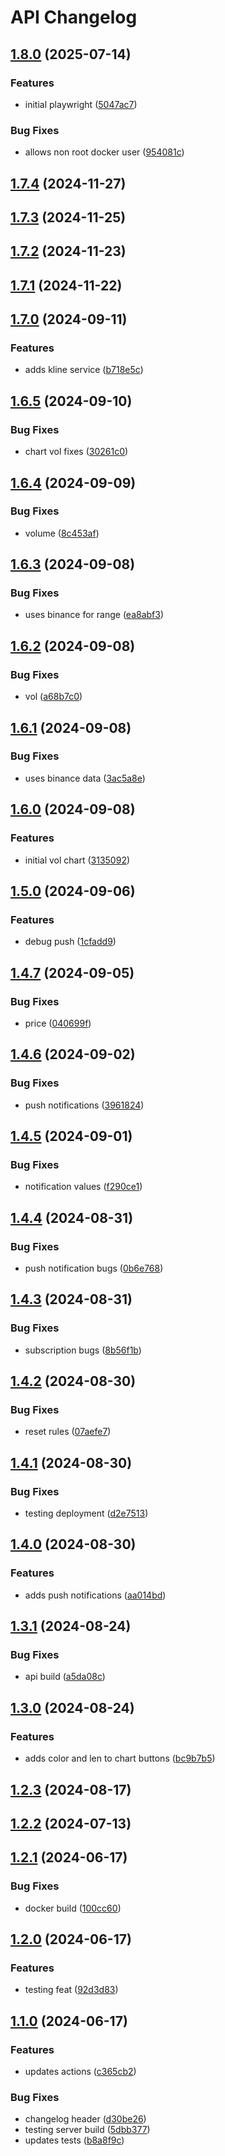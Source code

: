 # API Changelog
## [1.8.0](https://github.com/toshimoto821/toshi-moto/compare/api-1.7.4...api-1.8.0) (2025-07-14)


### Features

* initial playwright ([5047ac7](https://github.com/toshimoto821/toshi-moto/commit/5047ac7345924f7395cb13cdf52dd9a9b93f43fb))


### Bug Fixes

* allows non root docker user ([954081c](https://github.com/toshimoto821/toshi-moto/commit/954081c69cb649e9bf95decc90d9c4cfc299ac15))

## [1.7.4](https://github.com/toshimoto821/toshi-moto/compare/api-1.7.3...api-1.7.4) (2024-11-27)

## [1.7.3](https://github.com/toshimoto821/toshi-moto/compare/api-1.7.2...api-1.7.3) (2024-11-25)

## [1.7.2](https://github.com/toshimoto821/toshi-moto/compare/api-1.7.1...api-1.7.2) (2024-11-23)

## [1.7.1](https://github.com/toshimoto821/toshi-moto/compare/api-1.7.0...api-1.7.1) (2024-11-22)

## [1.7.0](https://github.com/toshimoto821/toshi-moto/compare/api-1.6.5...api-1.7.0) (2024-09-11)


### Features

* adds kline service ([b718e5c](https://github.com/toshimoto821/toshi-moto/commit/b718e5cae832b4d3516c41d6105c73b44b719b70))

## [1.6.5](https://github.com/toshimoto821/toshi-moto/compare/api-1.6.4...api-1.6.5) (2024-09-10)


### Bug Fixes

* chart vol fixes ([30261c0](https://github.com/toshimoto821/toshi-moto/commit/30261c031b1bea71d98ff9b41b0422eac4ae8476))

## [1.6.4](https://github.com/toshimoto821/toshi-moto/compare/api-1.6.3...api-1.6.4) (2024-09-09)


### Bug Fixes

* volume ([8c453af](https://github.com/toshimoto821/toshi-moto/commit/8c453af6476673dfc20044aff2475a46b96682a9))

## [1.6.3](https://github.com/toshimoto821/toshi-moto/compare/api-1.6.2...api-1.6.3) (2024-09-08)


### Bug Fixes

* uses binance for range ([ea8abf3](https://github.com/toshimoto821/toshi-moto/commit/ea8abf3abece95383c514d3ff5e479d4a6fd52f0))

## [1.6.2](https://github.com/toshimoto821/toshi-moto/compare/api-1.6.1...api-1.6.2) (2024-09-08)


### Bug Fixes

* vol ([a68b7c0](https://github.com/toshimoto821/toshi-moto/commit/a68b7c047bb49ea4b0a7662ca5c57fb543b6883b))

## [1.6.1](https://github.com/toshimoto821/toshi-moto/compare/api-1.6.0...api-1.6.1) (2024-09-08)


### Bug Fixes

* uses binance data ([3ac5a8e](https://github.com/toshimoto821/toshi-moto/commit/3ac5a8e51101c350d305b5aefaa6884fb752d2cd))

## [1.6.0](https://github.com/toshimoto821/toshi-moto/compare/api-1.5.0...api-1.6.0) (2024-09-08)


### Features

* initial vol chart ([3135092](https://github.com/toshimoto821/toshi-moto/commit/3135092d6841dec230f556518a925ec2412d94e4))

## [1.5.0](https://github.com/toshimoto821/toshi-moto/compare/api-1.4.7...api-1.5.0) (2024-09-06)


### Features

* debug push ([1cfadd9](https://github.com/toshimoto821/toshi-moto/commit/1cfadd9fc55f20341c5de890d479fe60bf74c9ba))

## [1.4.7](https://github.com/toshimoto821/toshi-moto/compare/api-1.4.6...api-1.4.7) (2024-09-05)


### Bug Fixes

* price ([040699f](https://github.com/toshimoto821/toshi-moto/commit/040699fdfd16e5c187e7011057b926c475375f74))

## [1.4.6](https://github.com/toshimoto821/toshi-moto/compare/api-1.4.5...api-1.4.6) (2024-09-02)


### Bug Fixes

* push notifications ([3961824](https://github.com/toshimoto821/toshi-moto/commit/396182479add50430272a92c70ecae83726e2e22))

## [1.4.5](https://github.com/toshimoto821/toshi-moto/compare/api-1.4.4...api-1.4.5) (2024-09-01)


### Bug Fixes

* notification values ([f290ce1](https://github.com/toshimoto821/toshi-moto/commit/f290ce14a671b76149446b9a4cc8e5b057af9d19))

## [1.4.4](https://github.com/toshimoto821/toshi-moto/compare/api-1.4.3...api-1.4.4) (2024-08-31)


### Bug Fixes

* push notification bugs ([0b6e768](https://github.com/toshimoto821/toshi-moto/commit/0b6e768553959b68f81500b0da9bfc2ce650de98))

## [1.4.3](https://github.com/toshimoto821/toshi-moto/compare/api-1.4.2...api-1.4.3) (2024-08-31)


### Bug Fixes

* subscription bugs ([8b56f1b](https://github.com/toshimoto821/toshi-moto/commit/8b56f1bcc1cfe979721a3723a46c819e37aee68c))

## [1.4.2](https://github.com/toshimoto821/toshi-moto/compare/api-1.4.1...api-1.4.2) (2024-08-30)


### Bug Fixes

* reset rules ([07aefe7](https://github.com/toshimoto821/toshi-moto/commit/07aefe7a3c32d945b1dbda2cb4032061d42b4b18))

## [1.4.1](https://github.com/toshimoto821/toshi-moto/compare/api-1.4.0...api-1.4.1) (2024-08-30)


### Bug Fixes

* testing deployment ([d2e7513](https://github.com/toshimoto821/toshi-moto/commit/d2e751366626b1702e70dc05574e16bad84985c1))

## [1.4.0](https://github.com/toshimoto821/toshi-moto/compare/api-1.3.1...api-1.4.0) (2024-08-30)


### Features

* adds push notifications ([aa014bd](https://github.com/toshimoto821/toshi-moto/commit/aa014bd62b0351b143d809a316983cf5db1ae24d))

## [1.3.1](https://github.com/toshimoto821/toshi-moto/compare/api-1.3.0...api-1.3.1) (2024-08-24)


### Bug Fixes

* api build ([a5da08c](https://github.com/toshimoto821/toshi-moto/commit/a5da08cc7b5c5969497f05831d43538eebd26f33))

## [1.3.0](https://github.com/toshimoto821/toshi-moto/compare/api-1.2.3...api-1.3.0) (2024-08-24)


### Features

* adds color and len to chart buttons ([bc9b7b5](https://github.com/toshimoto821/toshi-moto/commit/bc9b7b5eed60cab47530923d7c9e711640875920))

## [1.2.3](https://github.com/toshimoto821/toshi-moto/compare/api-1.2.2...api-1.2.3) (2024-08-17)

## [1.2.2](https://github.com/toshimoto821/toshi-moto/compare/api-1.2.1...api-1.2.2) (2024-07-13)

## [1.2.1](https://github.com/toshimoto821/toshi-moto/compare/api-1.2.0...api-1.2.1) (2024-06-17)


### Bug Fixes

* docker build ([100cc60](https://github.com/toshimoto821/toshi-moto/commit/100cc60ec53888438103a18c18a85100fc0cb8aa))

## [1.2.0](https://github.com/toshimoto821/toshi-moto/compare/api-1.1.0...api-1.2.0) (2024-06-17)


### Features

* testing feat ([92d3d83](https://github.com/toshimoto821/toshi-moto/commit/92d3d83033f1f732e1c41631f5d5552663654d2f))

## [1.1.0](https://github.com/toshimoto821/toshi-moto/compare/api-1.0.9...api-1.1.0) (2024-06-17)


### Features

* updates actions ([c365cb2](https://github.com/toshimoto821/toshi-moto/commit/c365cb2445b1b612c58137b94a9213a813c2c958))


### Bug Fixes

* changelog header ([d30be26](https://github.com/toshimoto821/toshi-moto/commit/d30be26bb941654bff872a02f31623bba2b41de9))
* testing server build ([5dbb377](https://github.com/toshimoto821/toshi-moto/commit/5dbb37735a3a8f1ab2dde5b5830ea33fd674ae92))
* updates tests ([b8a8f9c](https://github.com/toshimoto821/toshi-moto/commit/b8a8f9cd2d1966ff68520ef56ac7ff33ed97aa7c))
